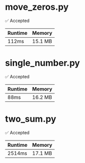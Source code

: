 # move_zeros.py
:white_check_mark: Accepted

| Runtime | Memory |
| ------- | ------ |
| 112ms | 15.1 MB |

# single_number.py
:white_check_mark: Accepted

| Runtime | Memory |
| ------- | ------ |
| 88ms | 16.2 MB |

# two_sum.py
:white_check_mark: Accepted

| Runtime | Memory |
| ------- | ------ |
| 2514ms | 17.1 MB |
